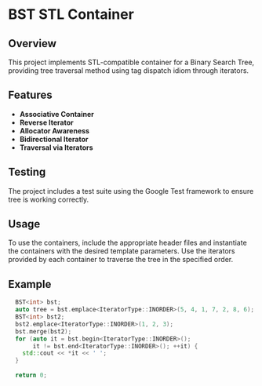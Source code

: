 # BST STL Container

## Overview

This project implements STL-compatible container for a Binary Search Tree, providing tree traversal method using tag dispatch idiom through iterators.

## Features

- **Associative Container**
- **Reverse Iterator**
- **Allocator Awareness**
- **Bidirectional Iterator**
- **Traversal via Iterators**

## Testing

The project includes a test suite using the Google Test framework to ensure tree is working correctly.

## Usage

To use the containers, include the appropriate header files and instantiate the containers with the desired template parameters. Use the iterators provided by each container to traverse the tree in the specified order.

## Example

```cpp
  BST<int> bst;
  auto tree = bst.emplace<IteratorType::INORDER>(5, 4, 1, 7, 2, 8, 6);
  BST<int> bst2;
  bst2.emplace<IteratorType::INORDER>(1, 2, 3);
  bst.merge(bst2);
  for (auto it = bst.begin<IteratorType::INORDER>();
       it != bst.end<IteratorType::INORDER>(); ++it) {
    std::cout << *it << ' ';
  }
  
  return 0;
```
